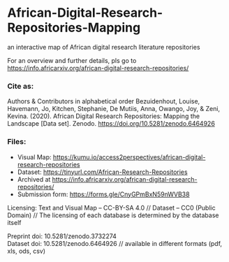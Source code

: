 # African-Digital-Research-Repositories-Mapping
an interactive map of African digital research literature repositories

For an overview and further details, pls go to https://info.africarxiv.org/african-digital-research-repositories/

### Cite as: 
Authors & Contributors in alphabetical order
Bezuidenhout, Louise, Havemann, Jo, Kitchen, Stephanie, De Mutiis, Anna, Owango, Joy, & Zeni, Kevina. (2020). African Digital Research Repositories: Mapping the Landscape [Data set]. Zenodo. https://doi.org/10.5281/zenodo.6464926

### Files:
- Visual Map: https://kumu.io/access2perspectives/african-digital-research-repositories 
- Dataset: https://tinyurl.com/African-Research-Repositories
- Archived at https://info.africarxiv.org/african-digital-research-repositories/ 
- Submission form: https://forms.gle/CnyGPmBxN59nWVB38

Licensing: Text and Visual Map – CC-BY-SA 4.0 // Dataset – CC0 (Public Domain) // The licensing of each database is determined by the database itself

Preprint doi: 10.5281/zenodo.3732274     
Dataset doi: 10.5281/zenodo.6464926 // available in different formats (pdf, xls, ods, csv)

